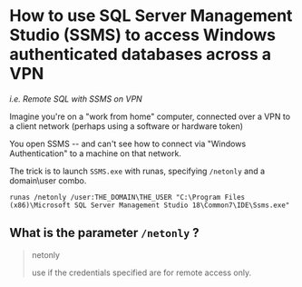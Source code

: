 # How to use SQL Server Management Studio (SSMS) to access Windows authenticated databases across a VPN 

*i.e. Remote SQL with SSMS on VPN*

Imagine you're on a "work from home" computer, connected over a VPN to a client network (perhaps using a software or hardware token)

You open SSMS -- and can't see how to connect via "Windows Authentication" to a machine on that network.

The trick is to launch `SSMS.exe` with runas, specifying `/netonly` and a domain\user combo.

	runas /netonly /user:THE_DOMAIN\THE_USER "C:\Program Files (x86)\Microsoft SQL Server Management Studio 18\Common7\IDE\Ssms.exe"

## What is the parameter `/netonly` ?

> netonly
>
> use if the credentials specified are for remote access only.

